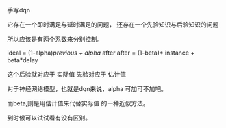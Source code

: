 

手写dqn

它存在一个即时满足与延时满足的问题，
还存在一个先验知识与后验知识的问题

所以应该是有两个系数来分别控制。


ideal = (1-alpha)*previous + alpha* after
after = (1-beta)* instance + beta*delay

这个后验就对应于 实际值 
先验对应于 估计值 

对于神经网络模型，也就是dqn来说，alpha 可加可不加吧。

而beta,则是用估计值来代替实际值 的一种近似方法。


到时候可以试试看有没有区别。

